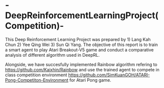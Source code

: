 # -DeepReinforcementLearningProject(Competition)-
This Deep Reinforcement Learning Project was prepared by 1) Lang Kah Chun 2) Yee Qing Wei 3) Sun Qi Yang. The objective of this report is to train a smart agent to play Atari Breakout-V5 game and conduct a comparative analysis of different algorithm used in DeepRL.

Alongside, we have succesfully implemented Rainbow algorithm refering to https://github.com/Kaixhin/Rainbow and use the trained agent to compete in class competition environment https://github.com/SimKuanGOH/ATARI-Pong-Competiton-Environment for Atari Pong game.
